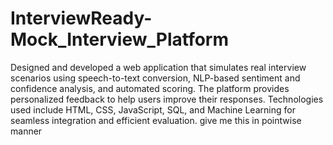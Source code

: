 # InterviewReady-Mock_Interview_Platform
Designed and developed a web application that simulates real interview scenarios using speech-to-text conversion, NLP-based sentiment and confidence analysis, and automated scoring. The platform provides personalized feedback to help users improve their responses. Technologies used include HTML, CSS, JavaScript, SQL, and Machine Learning for seamless integration and efficient evaluation.  give me this in pointwise manner

